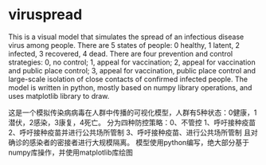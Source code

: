 # viruspread
This is a visual model that simulates the spread of an infectious disease virus among people.
There are 5 states of people: 0 healthy, 1 latent, 2 infected, 3 recovered, 4 dead.
There are four prevention and control strategies: 0, no control; 1, appeal for vaccination; 2, appeal for vaccination and public place control; 3, appeal for vaccination, public place control and large-scale isolation of close contacts of confirmed infected people. 
The model is written in python, mostly based on numpy library operations, and uses matplotlib library to draw.

这是一个模拟传染病病毒在人群中传播的可视化模型，人群有5种状态：0健康，1潜伏，2感染，3康复，4死亡。
分为四种防控策略：0、不管控 1、呼吁接种疫苗 2、呼吁接种疫苗并进行公共场所管制 3、呼吁接种疫苗、进行公共场所管制 且对确诊的感染者的密接者进行大规模隔离。
模型使用python编写，绝大部分基于numpy库操作，并使用matplotlib库绘图
